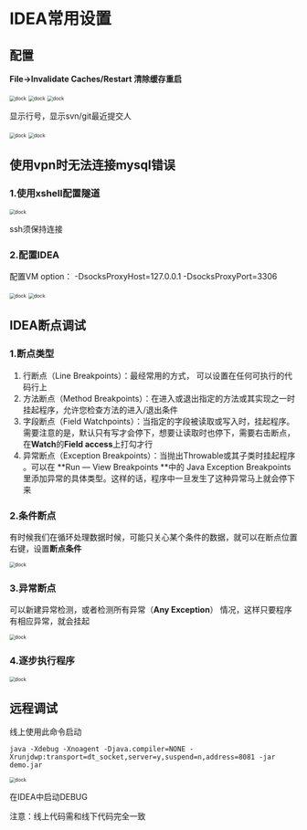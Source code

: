 # IDEA常用设置

## 配置

**File->Invalidate Caches/Restart 清除缓存重启**

<img :src="$withBase('/img/image-20200830150400487.png')" alt="dock" style="zoom:60%;">

<img :src="$withBase('/img/image-20200830150513771.png')" alt="dock" style="zoom:60%;">

<img :src="$withBase('/img/image-20200830150828315.png')" alt="dock" style="zoom:60%;">

显示行号，显示svn/git最近提交人

<img :src="$withBase('/img/image-20200830151100358.png')" alt="dock" style="zoom:60%;">

<img :src="$withBase('/img/image-20200830151118899.png')" alt="dock" style="zoom:60%;">

## 使用vpn时无法连接mysql错误

### 1.使用xshell配置隧道

<img :src="$withBase('/img/image-20200831222245292.png')" alt="dock" style="zoom:60%;">

ssh须保持连接

### 2.配置IDEA

配置VM option：
-DsocksProxyHost=127.0.0.1 -DsocksProxyPort=3306

<img :src="$withBase('/img/image-20200831222322385.png')" alt="dock" style="zoom:60%;">

<img :src="$withBase('/img/image-20200831222341105.png')" alt="dock" style="zoom:60%;">

## IDEA断点调试

### 1.断点类型

1. 行断点（Line Breakpoints）：最经常用的方式， 可以设置在任何可执行的代码行上
2. 方法断点（Method Breakpoints）：在进入或退出指定的方法或其实现之一时挂起程序，允许您检查方法的进入/退出条件
3. 字段断点（Field Watchpoints）：当指定的字段被读取或写入时，挂起程序。需要注意的是，默认只有写才会停下，想要让读取时也停下，需要右击断点，在**Watch**的**Field access**上打勾才行
4. 异常断点（Exception Breakpoints）：当抛出Throwable或其子类时挂起程序 。可以在 **Run — View Breakpoints **中的 Java Exception Breakpoints 里添加异常的具体类型。这样的话，程序中一旦发生了这种异常马上就会停下来

### 2.条件断点

有时候我们在循环处理数据时候，可能只关心某个条件的数据，就可以在断点位置右键，设置**断点条件**

<img :src="$withBase('/img/image-20200913123442744.png')" alt="dock" style="zoom:60%;">

### 3.异常断点

可以新建异常检测，或者检测所有异常（**Any Exception**） 情况，这样只要程序有相应异常，就会挂起

<img :src="$withBase('/img/image-20200913123549413.png')" alt="dock" style="zoom:60%;">

### 4.逐步执行程序

<img :src="$withBase('/img/image-20200913123115198.png')" alt="dock" style="zoom:60%;">

## 远程调试

线上使用此命令启动

`java -Xdebug -Xnoagent -Djava.compiler=NONE -Xrunjdwp:transport=dt_socket,server=y,suspend=n,address=8081 -jar demo.jar`

<img :src="$withBase('/img/image-20200913123115198.png')" alt="dock" style="zoom:60%;">

在IDEA中启动DEBUG

注意：线上代码需和线下代码完全一致